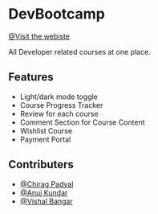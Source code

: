 # DevBootcamp

[@Visit the webiste](https://freakstar03.github.io/DevBootCamp/)

All Developer related courses at one place.

## Features

- Light/dark mode toggle
- Course Progress Tracker
- Review for each course
- Comment Section for Course Content
- Wishlist Course
- Payment Portal

## Contributers

- [@Chirag Padyal](https://github.com/FreakStar03)
- [@Anuj Kundar](https://github.com/Anuj-Kundar)
- [@Vishal Bangar](https://github.com/FreakStar03)
